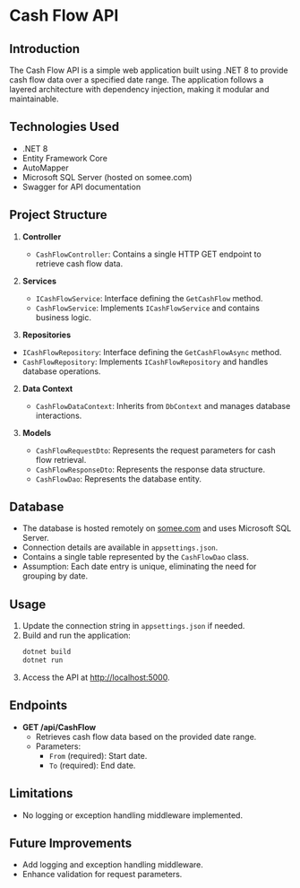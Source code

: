 # Cash Flow API

## Introduction

The Cash Flow API is a simple web application built using .NET 8 to provide cash flow data over a specified date range. The application follows a layered architecture with dependency injection, making it modular and maintainable.

## Technologies Used

- .NET 8
- Entity Framework Core
- AutoMapper
- Microsoft SQL Server (hosted on somee.com)
- Swagger for API documentation

## Project Structure

1. **Controller**

   - `CashFlowController`: Contains a single HTTP GET endpoint to retrieve cash flow data.

2. **Services**

   - `ICashFlowService`: Interface defining the `GetCashFlow` method.
   - `CashFlowService`: Implements `ICashFlowService` and contains business logic.

3. **Repositories**

- `ICashFlowRepository`: Interface defining the `GetCashFlowAsync` method.
- `CashFlowRepository`: Implements `ICashFlowRepository` and handles database operations.

2. **Data Context**

   - `CashFlowDataContext`: Inherits from `DbContext` and manages database interactions.

3. **Models**

   - `CashFlowRequestDto`: Represents the request parameters for cash flow retrieval.
   - `CashFlowResponseDto`: Represents the response data structure.
   - `CashFlowDao`: Represents the database entity.

## Database

- The database is hosted remotely on [somee.com](https://somee.com) and uses Microsoft SQL Server.
- Connection details are available in `appsettings.json`.
- Contains a single table represented by the `CashFlowDao` class.
- Assumption: Each date entry is unique, eliminating the need for grouping by date.

## Usage

1. Update the connection string in `appsettings.json` if needed.
2. Build and run the application:
   ```bash
   dotnet build
   dotnet run
   ```
3. Access the API at [http://localhost:5000](http://localhost:5000).

## Endpoints

- **GET /api/CashFlow**
  - Retrieves cash flow data based on the provided date range.
  - Parameters:
    - `From` (required): Start date.
    - `To` (required): End date.

## Limitations

- No logging or exception handling middleware implemented.

## Future Improvements

- Add logging and exception handling middleware.
- Enhance validation for request parameters.
